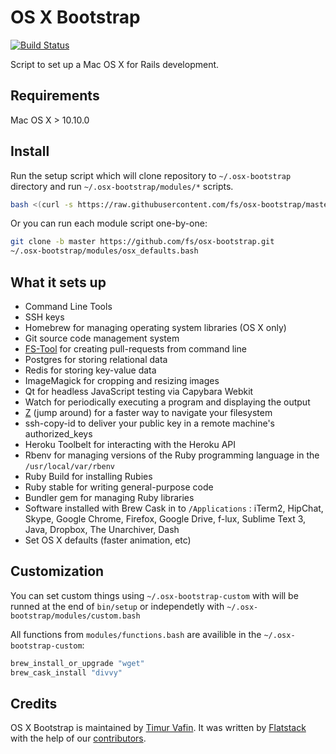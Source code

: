 # OS X Bootstrap

[![Build Status](https://travis-ci.org/fs/osx-bootstrap.svg?branch=master)](https://travis-ci.org/fs/osx-bootstrap)

Script to set up a Mac OS X for Rails development.

## Requirements

Mac OS X > 10.10.0

## Install

Run the setup script which will clone repository to `~/.osx-bootstrap` directory
and run `~/.osx-bootstrap/modules/*` scripts.

```bash
bash <(curl -s https://raw.githubusercontent.com/fs/osx-bootstrap/master/bin/setup)
```

Or you can run each module script one-by-one:

```bash
git clone -b master https://github.com/fs/osx-bootstrap.git
~/.osx-bootstrap/modules/osx_defaults.bash
```

## What it sets up

* Command Line Tools
* SSH keys
* Homebrew for managing operating system libraries (OS X only)
* Git source code management system
* [FS-Tool](http://fs.github.io/fs-tool/) for creating pull-requests from command line
* Postgres for storing relational data
* Redis for storing key-value data
* ImageMagick for cropping and resizing images
* Qt for headless JavaScript testing via Capybara Webkit
* Watch for periodically executing a program and displaying the output
* [Z](https://github.com/rupa/z) (jump around) for a faster way to navigate your filesystem
* ssh-copy-id to deliver your public key in a remote machine's authorized_keys
* Heroku Toolbelt for interacting with the Heroku API
* Rbenv for managing versions of the Ruby programming language in the `/usr/local/var/rbenv`
* Ruby Build for installing Rubies
* Ruby stable for writing general-purpose code
* Bundler gem for managing Ruby libraries
* Software installed with Brew Cask in to `/Applications` : iTerm2, HipChat, Skype, Google Chrome,
  Firefox, Google Drive, f-lux, Sublime Text 3, Java, Dropbox, The Unarchiver, Dash
* Set OS X defaults (faster animation, etc)

## Customization

You can set custom things using `~/.osx-bootstrap-custom` with will be runned at the
end of `bin/setup` or independetly with `~/.osx-bootstrap/modules/custom.bash`

All functions from `modules/functions.bash` are availible in the `~/.osx-bootstrap-custom`:

```bash
brew_install_or_upgrade "wget"
brew_cask_install "divvy"
```

## Credits

OS X Bootstrap is maintained by [Timur Vafin](http://github.com/timurvafin).
It was written by [Flatstack](http://www.flatstack.com) with the help of our
[contributors](http://github.com/fs/osx-bootstrap/contributors).

<!-- [![Flatstack](http://www.flatstack.com/assets/images/logo.png)](http://www.flatstack.com) -->
